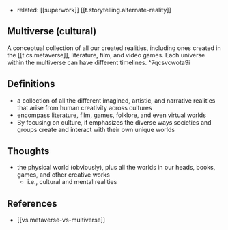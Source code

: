 
- related: [[superwork]] [[t.storytelling.alternate-reality]]

## **Multiverse (cultural)**

A conceptual collection of all our created realities, including ones created in the [[t.cs.metaverse]], literature, film, and video games. Each universe within the multiverse can have different timelines. ^7qcsvcwota9i

## Definitions

- a collection of all the different imagined, artistic, and narrative realities that arise from human creativity across cultures
- encompass literature, film, games, folklore, and even virtual worlds
- By focusing on culture, it emphasizes the diverse ways societies and groups create and interact with their own unique worlds

## Thoughts

- the physical world (obviously), plus all the worlds in our heads, books, games, and other creative works
  - i.e., cultural and mental realities

## References

- [[vs.metaverse-vs-multiverse]]